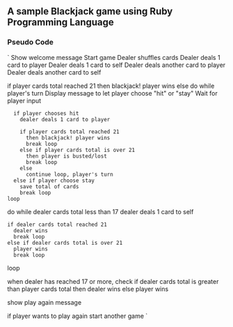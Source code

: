 ## A sample Blackjack game using Ruby Programming Language

### Pseudo Code

`
Show welcome message
Start game
  Dealer shuffles cards
  Dealer deals 1 card to player
  Dealer deals 1 card to self
  Dealer deals another card to player
  Dealer deals another card to self

  if player cards total reached 21
    then blackjack! player wins
  else
    do while player's turn 
      Display message to let player choose "hit" or "stay"
      Wait for player input

      if player chooses hit
        dealer deals 1 card to player

        if player cards total reached 21
          then blackjack! player wins
          break loop
        else if player cards total is over 21
          then player is busted/lost
          break loop
        else
          continue loop, player's turn 
      else if player choose stay
        save total of cards
        break loop
    loop

  do while dealer cards total less than 17
    dealer deals 1 card to self

    if dealer cards total reached 21
      dealer wins
      break loop
    else if dealer cards total is over 21
      player wins
      break loop
  loop

  when dealer has reached 17 or more, 
  check if dealer cards total is greater than player cards total
    then dealer wins
  else
    player wins

  show play again message

  if player wants to play again
    start another game
`
